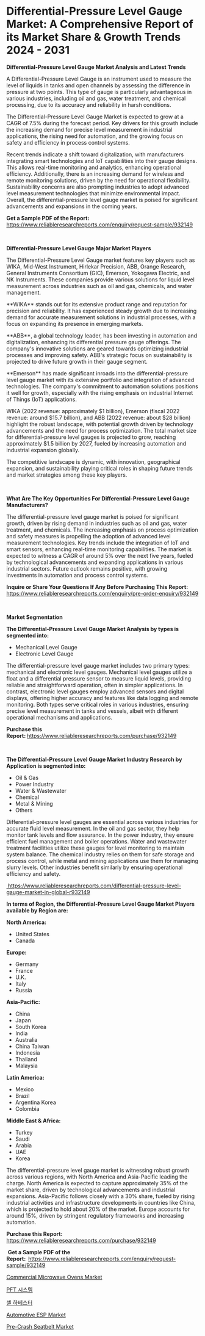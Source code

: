 <p><h1>Differential-Pressure Level Gauge Market: A Comprehensive Report of its Market Share & Growth Trends 2024 - 2031</h1></p><p><strong>Differential-Pressure Level Gauge Market Analysis and Latest Trends</strong></p>
<p><p>A Differential-Pressure Level Gauge is an instrument used to measure the level of liquids in tanks and open channels by assessing the difference in pressure at two points. This type of gauge is particularly advantageous in various industries, including oil and gas, water treatment, and chemical processing, due to its accuracy and reliability in harsh conditions.</p><p>The Differential-Pressure Level Gauge Market is expected to grow at a CAGR of 7.5% during the forecast period. Key drivers for this growth include the increasing demand for precise level measurement in industrial applications, the rising need for automation, and the growing focus on safety and efficiency in process control systems. </p><p>Recent trends indicate a shift toward digitalization, with manufacturers integrating smart technologies and IoT capabilities into their gauge designs. This allows real-time monitoring and analytics, enhancing operational efficiency. Additionally, there is an increasing demand for wireless and remote monitoring solutions, driven by the need for operational flexibility. Sustainability concerns are also prompting industries to adopt advanced level measurement technologies that minimize environmental impact. Overall, the differential-pressure level gauge market is poised for significant advancements and expansions in the coming years.</p></p>
<p><strong>Get a Sample PDF of the Report:&nbsp;</strong> <a href="https://www.reliableresearchreports.com/enquiry/request-sample/932149">https://www.reliableresearchreports.com/enquiry/request-sample/932149</a></p>
<p>&nbsp;</p>
<p><strong>Differential-Pressure Level Gauge Major Market Players</strong></p>
<p><p>The Differential-Pressure Level Gauge market features key players such as WIKA, Mid-West Instrument, Hirlekar Precision, ABB, Orange Research, General Instruments Consortium (GIC), Emerson, Yokogawa Electric, and NK Instruments. These companies provide various solutions for liquid level measurement across industries such as oil and gas, chemicals, and water management.</p><p>**WIKA** stands out for its extensive product range and reputation for precision and reliability. It has experienced steady growth due to increasing demand for accurate measurement solutions in industrial processes, with a focus on expanding its presence in emerging markets.</p><p>**ABB**, a global technology leader, has been investing in automation and digitalization, enhancing its differential pressure gauge offerings. The company's innovative solutions are geared towards optimizing industrial processes and improving safety. ABB's strategic focus on sustainability is projected to drive future growth in their gauge segment.</p><p>**Emerson** has made significant inroads into the differential-pressure level gauge market with its extensive portfolio and integration of advanced technologies. The company's commitment to automation solutions positions it well for growth, especially with the rising emphasis on industrial Internet of Things (IoT) applications.</p><p>WIKA (2022 revenue: approximately $1 billion), Emerson (fiscal 2022 revenue: around $15.7 billion), and ABB (2022 revenue: about $28 billion) highlight the robust landscape, with potential growth driven by technology advancements and the need for process optimization. The total market size for differential-pressure level gauges is projected to grow, reaching approximately $1.5 billion by 2027, fueled by increasing automation and industrial expansion globally.</p><p>The competitive landscape is dynamic, with innovation, geographical expansion, and sustainability playing critical roles in shaping future trends and market strategies among these key players.</p></p>
<p>&nbsp;</p>
<p><strong>What Are The Key Opportunities For Differential-Pressure Level Gauge Manufacturers?</strong></p>
<p><p>The differential-pressure level gauge market is poised for significant growth, driven by rising demand in industries such as oil and gas, water treatment, and chemicals. The increasing emphasis on process optimization and safety measures is propelling the adoption of advanced level measurement technologies. Key trends include the integration of IoT and smart sensors, enhancing real-time monitoring capabilities. The market is expected to witness a CAGR of around 5% over the next five years, fueled by technological advancements and expanding applications in various industrial sectors. Future outlook remains positive, with growing investments in automation and process control systems.</p></p>
<p><strong>Inquire or Share Your Questions If Any Before Purchasing This Report:</strong> <a href="https://www.reliableresearchreports.com/enquiry/pre-order-enquiry/932149">https://www.reliableresearchreports.com/enquiry/pre-order-enquiry/932149</a></p>
<p>&nbsp;</p>
<p><strong>Market Segmentation</strong></p>
<p><strong>The Differential-Pressure Level Gauge Market Analysis by types is segmented into:</strong></p>
<p><ul><li>Mechanical Level Gauge</li><li>Electronic Level Gauge</li></ul></p>
<p><p>The differential-pressure level gauge market includes two primary types: mechanical and electronic level gauges. Mechanical level gauges utilize a float and a differential pressure sensor to measure liquid levels, providing reliable and straightforward operation, often in simpler applications. In contrast, electronic level gauges employ advanced sensors and digital displays, offering higher accuracy and features like data logging and remote monitoring. Both types serve critical roles in various industries, ensuring precise level measurement in tanks and vessels, albeit with different operational mechanisms and applications.</p></p>
<p><strong>Purchase this Report:&nbsp;</strong><a href="https://www.reliableresearchreports.com/purchase/932149">https://www.reliableresearchreports.com/purchase/932149</a></p>
<p>&nbsp;</p>
<p><strong>The Differential-Pressure Level Gauge Market Industry Research by Application is segmented into:</strong></p>
<p><ul><li>Oil & Gas</li><li>Power Industry</li><li>Water & Wastewater</li><li>Chemical</li><li>Metal & Mining</li><li>Others</li></ul></p>
<p><p>Differential-pressure level gauges are essential across various industries for accurate fluid level measurement. In the oil and gas sector, they help monitor tank levels and flow assurance. In the power industry, they ensure efficient fuel management and boiler operations. Water and wastewater treatment facilities utilize these gauges for level monitoring to maintain system balance. The chemical industry relies on them for safe storage and process control, while metal and mining applications use them for managing slurry levels. Other industries benefit similarly by ensuring operational efficiency and safety.</p></p>
<p><a href="https://www.reliableresearchreports.com/differential-pressure-level-gauge-market-in-global-r932149">&nbsp;https://www.reliableresearchreports.com/differential-pressure-level-gauge-market-in-global-r932149</a></p>
<p><strong>In terms of Region, the Differential-Pressure Level Gauge Market Players available by Region are:</strong></p>
<p>
    <p> <strong> North America: </strong>
        <ul>
            <li>United States</li>
            <li>Canada</li>
        </ul>
        </p> 
    <p> <strong> Europe: </strong>
        <ul>
            <li>Germany</li>
            <li>France</li>
            <li>U.K.</li>
            <li>Italy</li>
            <li>Russia</li>
        </ul>
        </p> 
    <p> <strong> Asia-Pacific: </strong>
        <ul>
            <li>China</li>
            <li>Japan</li>
            <li>South Korea</li>
            <li>India</li>
            <li>Australia</li>
            <li>China Taiwan</li>
            <li>Indonesia</li>
            <li>Thailand</li>
            <li>Malaysia</li>
        </ul>
        </p> 
    <p> <strong> Latin America: </strong>
        <ul>
            <li>Mexico</li>
            <li>Brazil</li>
            <li>Argentina Korea</li>
            <li>Colombia</li>
        </ul>
        </p> 
    <p> <strong> Middle East & Africa: </strong>
        <ul>
            <li>Turkey</li>
            <li>Saudi</li>
            <li>Arabia</li>
            <li>UAE</li>
            <li>Korea</li>
        </ul>
    </p>
    </p>
<p><p>The differential-pressure level gauge market is witnessing robust growth across various regions, with North America and Asia-Pacific leading the charge. North America is expected to capture approximately 35% of the market share, driven by technological advancements and industrial expansions. Asia-Pacific follows closely with a 30% share, fueled by rising industrial activities and infrastructure developments in countries like China, which is projected to hold about 20% of the market. Europe accounts for around 15%, driven by stringent regulatory frameworks and increasing automation.</p></p>
<p><strong>Purchase this Report: </strong><a href="https://www.reliableresearchreports.com/purchase/932149">https://www.reliableresearchreports.com/purchase/932149</a></p>
<p>&nbsp;<strong>Get a Sample PDF of the Report:&nbsp;&nbsp;</strong><a href="https://www.reliableresearchreports.com/enquiry/request-sample/932149">https://www.reliableresearchreports.com/enquiry/request-sample/932149</a></p>
<p><strong></strong></p>
<p><p><a href="https://medium.com/@foxworth8231/the-comprehensive-commercial-microwave-ovens-market-research-report-is-essential-for-232ba1c66ccd">Commercial Microwave Ovens Market</a></p><p><a href="https://medium.com/@pwhkjukf5/%EC%84%B8%EA%B3%84-pft-systems-market-%EC%9D%80-2024%EC%97%90%EC%84%9C-2031%EB%A1%9C-%EC%97%B0%ED%8F%89%EA%B7%A0-%EC%A6%9D%EA%B0%80%EC%9C%A8%EC%9D%84-%EB%B3%B4%EC%9D%BC-%EA%B2%83%EC%9C%BC%EB%A1%9C-%EC%98%88%EC%83%81%EB%90%A9%EB%8B%88%EB%8B%A4-cbb57f7f88c2">PFT 시스템</a></p><p><a href="https://medium.com/@pwhkjukf5/%EC%84%B8%ED%8F%AC-%EC%88%98%ED%99%95%EA%B8%B0-%EC%8B%9C%EC%9E%A5-%EA%B8%80%EB%A1%9C%EB%B2%8C-%EC%8B%9C%EC%9E%A5-%EB%8F%99%ED%96%A5-%EB%B0%8F-%EC%8B%9C%EC%9E%A5-%EC%A0%84%EB%A7%9D-2024-2031-0a0c3e7f4953?postPublishedType=initial">셀 하베스터</a></p><p><a href="https://medium.com/@foxworth8231/the-automotive-esp-market-prioritizes-cost-control-and-efficiency-enhancement-f78960b5a9a0">Automotive ESP Market</a></p><p><a href="https://issuu.com/reportprime-2/docs/pre-crash-seatbelt-market-size-2030_62cbb126adb688">Pre-Crash Seatbelt Market</a></p></p>